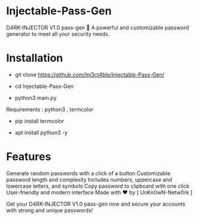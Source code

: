 # Injectable-Pass-Gen



D4RK-INJECTOR V1.0 pass-gen 🔐
A powerful and customizable password generator to meet all your security needs.

# Installation

* git clone https://github.com/Inj3ct4ble/Injectable-Pass-Gen/

* cd Injectable-Pass-Gen

* python3 main.py

Requirements : python3 , termcolor 

* pip install termcolor

* apt install python3 -y


# Features
 Generate random passwords with a click of a button
 Customizable password length and complexity
 Includes numbers, uppercase and lowercase letters, and symbols
 Copy password to clipboard with one click
 User-friendly and modern interface
Made with ❤ by [ UnKn0wN-Netw0rk ]

Get your D4RK-INJECTOR V1.0 pass-gen now and secure your accounts with strong and unique passwords!









